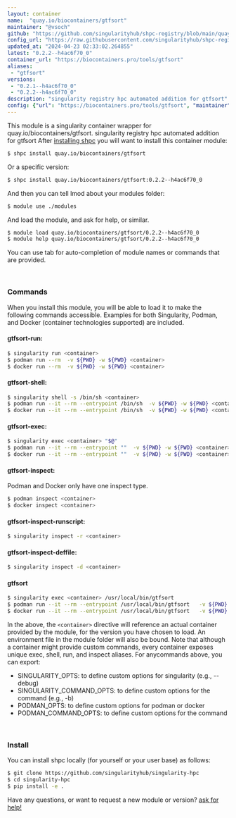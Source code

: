 ```yaml
---
layout: container
name:  "quay.io/biocontainers/gtfsort"
maintainer: "@vsoch"
github: "https://github.com/singularityhub/shpc-registry/blob/main/quay.io/biocontainers/gtfsort/container.yaml"
config_url: "https://raw.githubusercontent.com/singularityhub/shpc-registry/main/quay.io/biocontainers/gtfsort/container.yaml"
updated_at: "2024-04-23 02:33:02.264855"
latest: "0.2.2--h4ac6f70_0"
container_url: "https://biocontainers.pro/tools/gtfsort"
aliases:
 - "gtfsort"
versions:
 - "0.2.1--h4ac6f70_0"
 - "0.2.2--h4ac6f70_0"
description: "singularity registry hpc automated addition for gtfsort"
config: {"url": "https://biocontainers.pro/tools/gtfsort", "maintainer": "@vsoch", "description": "singularity registry hpc automated addition for gtfsort", "latest": {"0.2.2--h4ac6f70_0": "sha256:e302a25a8dacf95756b6f2c1e271e29844f372e92676312b2bc6798f5de4bc03"}, "tags": {"0.2.1--h4ac6f70_0": "sha256:3d43af263d2bb3884c54eda72f1b8e96b8a746b72f1c78e34defe7341be2f5e0", "0.2.2--h4ac6f70_0": "sha256:e302a25a8dacf95756b6f2c1e271e29844f372e92676312b2bc6798f5de4bc03"}, "docker": "quay.io/biocontainers/gtfsort", "aliases": {"gtfsort": "/usr/local/bin/gtfsort"}}
---
```


This module is a singularity container wrapper for quay.io/biocontainers/gtfsort.
singularity registry hpc automated addition for gtfsort
After [installing shpc](#install) you will want to install this container module:


```bash
$ shpc install quay.io/biocontainers/gtfsort
```

Or a specific version:

```bash
$ shpc install quay.io/biocontainers/gtfsort:0.2.2--h4ac6f70_0
```

And then you can tell lmod about your modules folder:

```bash
$ module use ./modules
```

And load the module, and ask for help, or similar.

```bash
$ module load quay.io/biocontainers/gtfsort/0.2.2--h4ac6f70_0
$ module help quay.io/biocontainers/gtfsort/0.2.2--h4ac6f70_0
```

You can use tab for auto-completion of module names or commands that are provided.

<br>

### Commands

When you install this module, you will be able to load it to make the following commands accessible.
Examples for both Singularity, Podman, and Docker (container technologies supported) are included.

#### gtfsort-run:

```bash
$ singularity run <container>
$ podman run --rm  -v ${PWD} -w ${PWD} <container>
$ docker run --rm  -v ${PWD} -w ${PWD} <container>
```

#### gtfsort-shell:

```bash
$ singularity shell -s /bin/sh <container>
$ podman run --it --rm --entrypoint /bin/sh  -v ${PWD} -w ${PWD} <container>
$ docker run --it --rm --entrypoint /bin/sh  -v ${PWD} -w ${PWD} <container>
```

#### gtfsort-exec:

```bash
$ singularity exec <container> "$@"
$ podman run --it --rm --entrypoint ""  -v ${PWD} -w ${PWD} <container> "$@"
$ docker run --it --rm --entrypoint ""  -v ${PWD} -w ${PWD} <container> "$@"
```

#### gtfsort-inspect:

Podman and Docker only have one inspect type.

```bash
$ podman inspect <container>
$ docker inspect <container>
```

#### gtfsort-inspect-runscript:

```bash
$ singularity inspect -r <container>
```

#### gtfsort-inspect-deffile:

```bash
$ singularity inspect -d <container>
```


#### gtfsort

```bash
$ singularity exec <container> /usr/local/bin/gtfsort
$ podman run --it --rm --entrypoint /usr/local/bin/gtfsort   -v ${PWD} -w ${PWD} <container> -c " $@"
$ docker run --it --rm --entrypoint /usr/local/bin/gtfsort   -v ${PWD} -w ${PWD} <container> -c " $@"
```



In the above, the `<container>` directive will reference an actual container provided
by the module, for the version you have chosen to load. An environment file in the
module folder will also be bound. Note that although a container
might provide custom commands, every container exposes unique exec, shell, run, and
inspect aliases. For anycommands above, you can export:

 - SINGULARITY_OPTS: to define custom options for singularity (e.g., --debug)
 - SINGULARITY_COMMAND_OPTS: to define custom options for the command (e.g., -b)
 - PODMAN_OPTS: to define custom options for podman or docker
 - PODMAN_COMMAND_OPTS: to define custom options for the command

<br>

### Install

You can install shpc locally (for yourself or your user base) as follows:

```bash
$ git clone https://github.com/singularityhub/singularity-hpc
$ cd singularity-hpc
$ pip install -e .
```

Have any questions, or want to request a new module or version? [ask for help!](https://github.com/singularityhub/singularity-hpc/issues)